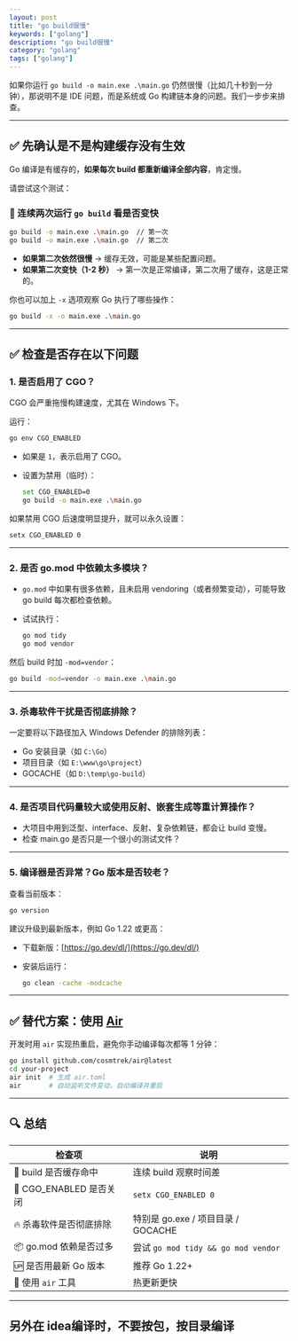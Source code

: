 ```yaml
---
layout: post
title: "go build很慢"
keywords: ["golang"]
description: "go build很慢"
category: "golang"
tags: ["golang"]
---
```

如果你运行 `go build -o main.exe .\main.go` 仍然很慢（比如几十秒到一分钟），那说明不是 IDE 问题，而是系统或 Go 构建链本身的问题。我们一步步来排查。

---

## ✅ 先确认是不是构建缓存没有生效

Go 编译是有缓存的，**如果每次 build 都重新编译全部内容**，肯定慢。

请尝试这个测试：

### 🔁 连续两次运行 `go build` 看是否变快

```bash
go build -o main.exe .\main.go  // 第一次
go build -o main.exe .\main.go  // 第二次
```

* **如果第二次依然很慢** → 缓存无效，可能是某些配置问题。
* **如果第二次变快（1-2 秒）** → 第一次是正常编译，第二次用了缓存，这是正常的。

你也可以加上 `-x` 选项观察 Go 执行了哪些操作：

```bash
go build -x -o main.exe .\main.go
```

---

## ✅ 检查是否存在以下问题

### 1. **是否启用了 CGO？**

CGO 会严重拖慢构建速度，尤其在 Windows 下。

运行：

```bash
go env CGO_ENABLED
```

* 如果是 `1`，表示启用了 CGO。
* 设置为禁用（临时）：

  ```bash
  set CGO_ENABLED=0
  go build -o main.exe .\main.go
  ```

如果禁用 CGO 后速度明显提升，就可以永久设置：

```bash
setx CGO_ENABLED 0
```

---

### 2. **是否 go.mod 中依赖太多模块？**

* `go.mod` 中如果有很多依赖，且未启用 vendoring（或者频繁变动），可能导致 go build 每次都检查依赖。
* 试试执行：

  ```bash
  go mod tidy
  go mod vendor
  ```

然后 build 时加 `-mod=vendor`：

```bash
go build -mod=vendor -o main.exe .\main.go
```

---

### 3. **杀毒软件干扰是否彻底排除？**

一定要将以下路径加入 Windows Defender 的排除列表：

* Go 安装目录（如 `C:\Go`）
* 项目目录（如 `E:\www\go\project`）
* GOCACHE（如 `D:\temp\go-build`）

---

### 4. **是否项目代码量较大或使用反射、嵌套生成等重计算操作？**

* 大项目中用到泛型、interface、反射、复杂依赖链，都会让 build 变慢。
* 检查 main.go 是否只是一个很小的测试文件？

---

### 5. **编译器是否异常？Go 版本是否较老？**

查看当前版本：

```bash
go version
```

建议升级到最新版本，例如 Go 1.22 或更高：

* 下载新版：[https://go.dev/dl/](https://go.dev/dl/)
* 安装后运行：

  ```bash
  go clean -cache -modcache
  ```

---

## ✅ 替代方案：使用 [Air](https://github.com/cosmtrek/air)

开发时用 `air` 实现热重启，避免你手动编译每次都等 1 分钟：

```bash
go install github.com/cosmtrek/air@latest
cd your-project
air init  # 生成 air.toml
air       # 自动监听文件变动，自动编译并重启
```

---

## 🔍 总结

| 检查项                  | 说明                                |
| -------------------- | --------------------------------- |
| 🔁 build 是否缓存命中      | 连续 build 观察时间差                    |
| 🔧 CGO\_ENABLED 是否关闭 | `setx CGO_ENABLED 0`              |
| 🔥 杀毒软件是否彻底排除        | 特别是 go.exe / 项目目录 / GOCACHE       |
| 📦 go.mod 依赖是否过多     | 尝试 `go mod tidy && go mod vendor` |
| 🆙 是否用最新 Go 版本       | 推荐 Go 1.22+                       |
| 🚀 使用 `air` 工具       | 热更新更快                             |

---


## 另外在 idea编译时，不要按包，按目录编译
